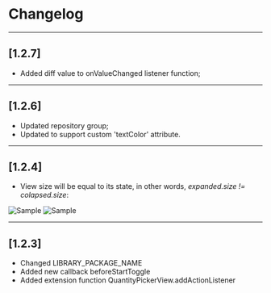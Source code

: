 # Changelog

---

## [1.2.7]

- Added diff value to onValueChanged listener function;

---

## [1.2.6]

- Updated repository group;
- Updated to support custom 'textColor' attribute.

---

## [1.2.4]

- View size will be equal to its state, in other words, _expanded.size != colapsed.size_:  

<img src="media/s3.gif" alt="Sample"/> <img src="media/s4.gif" alt="Sample"/>

---

## [1.2.3]

- Changed LIBRARY_PACKAGE_NAME
- Added new callback beforeStartToggle
- Added extension function QuantityPickerView.addActionListener